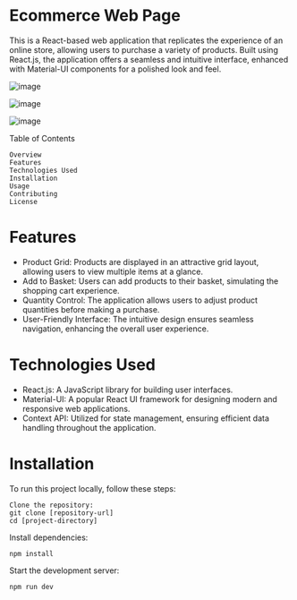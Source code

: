 # Ecommerce Web Page

This is a React-based web application that replicates the experience of an online store, allowing users to purchase a variety of products. Built using React.js, the application offers a seamless and intuitive interface, enhanced with Material-UI components for a polished look and feel.

![image](https://github.com/akmalpopalzi98/ecommerce_app/assets/105284469/248e23e6-a444-42cd-97b5-4a22eeaa2c96)

![image](https://github.com/akmalpopalzi98/ecommerce_app/assets/105284469/27be5b5d-2f07-4bd0-8f77-bf4645065b47)

![image](https://github.com/akmalpopalzi98/ecommerce_app/assets/105284469/459ad3c0-0db1-4b62-b14e-7c09a5245d58)



Table of Contents

    Overview
    Features
    Technologies Used
    Installation
    Usage
    Contributing
    License

# Features

- Product Grid: Products are displayed in an attractive grid layout, allowing users to view multiple items at a glance.
- Add to Basket: Users can add products to their basket, simulating the shopping cart experience.
- Quantity Control: The application allows users to adjust product quantities before making a purchase.
- User-Friendly Interface: The intuitive design ensures seamless navigation, enhancing the overall user experience.

# Technologies Used

- React.js: A JavaScript library for building user interfaces.
- Material-UI: A popular React UI framework for designing modern and responsive web applications.
- Context API: Utilized for state management, ensuring efficient data handling throughout the application.


# Installation

To run this project locally, follow these steps:

    Clone the repository:
    git clone [repository-url]
    cd [project-directory]

Install dependencies:

    npm install

Start the development server:

    npm run dev
